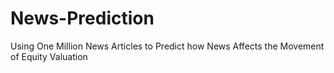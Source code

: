 # News-Prediction
Using One Million News Articles to Predict how News Affects the Movement of Equity Valuation
